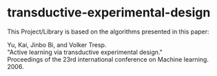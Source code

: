 # transductive-experimental-design

This Project/Library is based on the algorithms presented in this paper:<br>

Yu, Kai, Jinbo Bi, and Volker Tresp.<br>
"Active learning via transductive experimental design."<br>
Proceedings of the 23rd international conference on Machine learning. 2006.<br>
